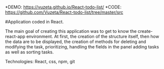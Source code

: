 *DEMO: https://vuzeta.github.io/React-todo-list/
*CODE: https://github.com/Vuzeta/React-todo-list/tree/master/src

#Application coded in React.

The main goal of creating this application was to get to know the create-react-app environment. At first, the creation of the structure itself, then how the data are to be displayed, the creation of methods for deleting and modifying the task, prioritizing, handling the fields in the panel adding tasks as well as sorting tasks.

Technologies: React, css, npm, git
